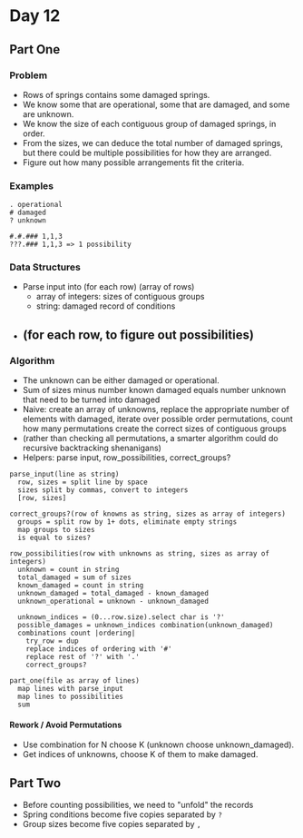 # Day 12

## Part One

### Problem

- Rows of springs contains some damaged springs.
- We know some that are operational, some that are damaged, and some are unknown.
- We know the size of each contiguous group of damaged springs, in order.
- From the sizes, we can deduce the total number of damaged springs, but there could be multiple possibilities for how they are arranged.
- Figure out how many possible arrangements fit the criteria.

### Examples

```
. operational
# damaged
? unknown

#.#.### 1,1,3
???.### 1,1,3 => 1 possibility
```

### Data Structures

- Parse input into (for each row) (array of rows)
  - array of integers: sizes of contiguous groups
  - string: damaged record of conditions
- (for each row, to figure out possibilities)
  - 

### Algorithm

- The unknown can be either damaged or operational.
- Sum of sizes minus number known damaged equals number unknown that need to be turned into damaged
- Naive: create an array of unknowns, replace the appropriate number of elements with damaged, iterate over possible order permutations, count how many permutations create the correct sizes of contiguous groups
- (rather than checking all permutations, a smarter algorithm could do recursive backtracking shenanigans)
- Helpers: parse input, row_possibilities, correct_groups?

```
parse_input(line as string)
  row, sizes = split line by space
  sizes split by commas, convert to integers
  [row, sizes]

correct_groups?(row of knowns as string, sizes as array of integers)
  groups = split row by 1+ dots, eliminate empty strings
  map groups to sizes
  is equal to sizes?

row_possibilities(row with unknowns as string, sizes as array of integers)
  unknown = count in string
  total_damaged = sum of sizes
  known_damaged = count in string
  unknown_damaged = total_damaged - known_damaged
  unknown_operational = unknown - unknown_damaged

  unknown_indices = (0...row.size).select char is '?'
  possible_damages = unknown_indices combination(unknown_damaged)
  combinations count |ordering|
    try_row = dup
    replace indices of ordering with '#'
    replace rest of '?' with '.'
    correct_groups?

part_one(file as array of lines)
  map lines with parse_input
  map lines to possibilities
  sum

```

#### Rework / Avoid Permutations

- Use combination for N choose K (unknown choose unknown_damaged).
- Get indices of unknowns, choose K of them to make damaged.

## Part Two

- Before counting possibilities, we need to "unfold" the records
- Spring conditions become five copies separated by `?`
- Group sizes become five copies separated by `,`